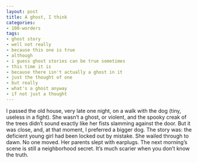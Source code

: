 ```yaml
---
layout: post
title: A ghost, I think
categories:
- 100-worders
tags:
- ghost story
- well not really
- because this one is true
- although
- i guess ghost stories can be true sometimes
- this time it is
- because there isn't actually a ghost in it
- just the thought of one
- but really
- what's a ghost anyway
- if not just a thought
---
```

I passed the old house, very late one night, on a walk with the dog (tiny, useless in a fight). She wasn’t a ghost, or violent, and the spooky creak of the trees didn’t sound exactly like her fists slamming against the door. But it was close, and, at that moment, I preferred a bigger dog.
The story was: the deficient young girl had been locked out by mistake. She wailed through to dawn. No one moved. Her parents slept with earplugs. The next morning’s scene is still a neighborhood secret.
It’s much scarier when you don’t know the truth.
